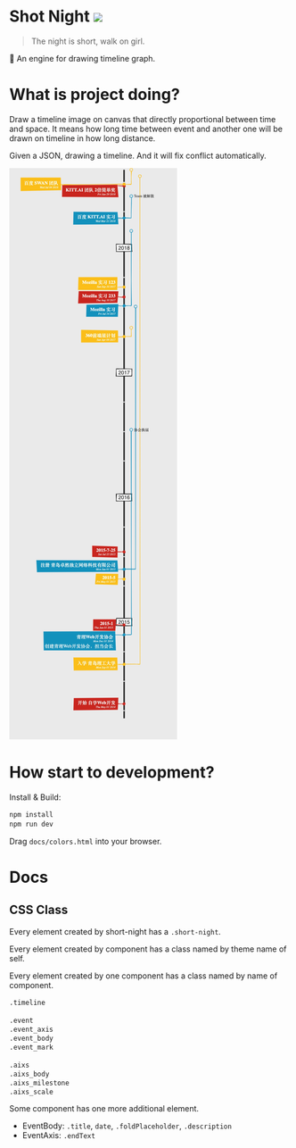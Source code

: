 # Shot Night <img src="https://api.travis-ci.org/FoXZilla/short-night.svg?branch=short-night-is-engine" />

> The night is short, walk on girl.

:deciduous_tree: An engine for drawing timeline graph.

# What is project doing?

Draw a timeline image on canvas that directly proportional between time and space. It means how long time between event and another one will be drawn on timeline in how long distance.

Given a JSON, drawing a timeline. And it will fix conflict automatically.

![](/.github/short-night-result.png)

# How start to development?

Install & Build:

```sh
npm install
npm run dev
```

Drag `docs/colors.html` into your browser.

# Docs

## CSS Class

Every element created by short-night has a `.short-night`.

Every element created by component has a class named by theme name of self.

Every element created by one component has a class named by name of component.

```
.timeline

.event
.event_axis
.event_body
.event_mark

.aixs
.aixs_body
.aixs_milestone
.aixs_scale
```

Some component has one more additional element.

- EventBody: `.title`, `date`, `.foldPlaceholder`, `.description`
- EventAxis: `.endText`
 
